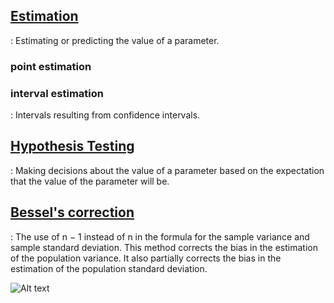 ## [Estimation](https://en.wikipedia.org/wiki/Estimation_statistics)
: Estimating or predicting the value of a parameter.

### point estimation

### interval estimation
: Intervals resulting from confidence intervals.

## [Hypothesis Testing](https://en.wikipedia.org/wiki/Statistical_hypothesis_testing)
: Making decisions about the value of a parameter based on the expectation that the value of the parameter will be.

## [Bessel's correction](https://en.wikipedia.org/wiki/Statistical_hypothesis_testing)
: The use of n − 1 instead of n in the formula for the sample variance and sample standard deviation. This method corrects the bias in the estimation of the population variance. It also partially corrects the bias in the estimation of the population standard deviation.

![Alt text](https://wikimedia.org/api/rest_v1/media/math/render/svg/6974ee193d65563f60fc27fc4abe9bfa5863d59f)
